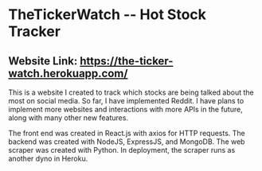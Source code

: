 # TheTickerWatch -- Hot Stock Tracker

## Website Link: https://the-ticker-watch.herokuapp.com/

This is a website I created to track which stocks are being talked about the most on social media. So far, I have implemented Reddit. I have plans to implement more websites and interactions with more APIs in the future, along with many other new features.

The front end was created in React.js with axios for HTTP requests. The backend was created with NodeJS, ExpressJS, and MongoDB. The web scraper was created with Python. In deployment, the scraper runs as another dyno in Heroku.
